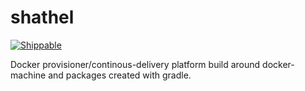 # shathel
[![Shippable](https://img.shields.io/shippable/58905eb2bee7110f00edeec6.svg?style=plastic)](https://app.shippable.com/projects/58905eb2bee7110f00edeec6/status/dashboard)

Docker provisioner/continous-delivery platform build around docker-machine and packages created with gradle.
